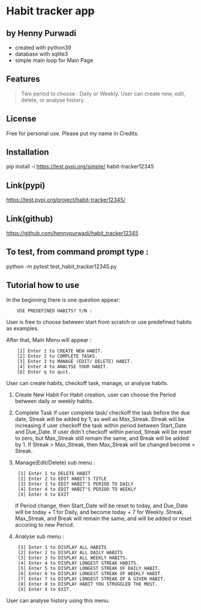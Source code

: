 # Habit tracker app
## by Henny Purwadi

- created with python39
- database with sqlite3
- simple main loop for Main Page

## Features
> Two period to choose : Daily or Weekly.
> User can create new, edit, delete, or analyse history.

## License
Free for personal use. 
Please put my name in Credits.

## Installation
pip install -i https://test.pypi.org/simple/ habit-tracker12345

## Link(pypi)
https://test.pypi.org/project/habit-tracker12345/

## Link(github)
https://github.com/hennypurwadi/habit_tracker12345

## To test, from command prompt type :
python -m pytest test_habit_tracker12345.py

## Tutorial how to use 
In the beginning there is one question appear:  
        
        USE PREDEFINED HABITS? Y/N : 
        
User is free to choose between start from scratch or use predefined habits as examples.

After that, Main Menu will appear :

        [1] Enter 1 to CREATE NEW HABIT.
        [2] Enter 2 to COMPLETE TASKS.
        [3] Enter 3 to MANAGE (EDIT/ DELETE) HABIT.
        [4] Enter 4 to ANALYSE YOUR HABIT.
        [Q] Enter q to quit.
      
User can create habits, checkoff task, manage, or analyse habits.

1. Create New Habit
   For Habit creation, user can choose the Period between daily or weekly habits.

2. Complete Task
   If user complete task/ checkoff the task before the due date, Streak will be added by 1, as well as Max_Streak.
   Streak will be increasing if user checkoff the task within period between Start_Date and Due_Date.
   If user didn't checkoff within period, Streak will be reset to zero, but Max_Streak still remain the same, and Break will be added by 1.
   If Streak > Max_Streak, then Max_Streak will be changed become = Streak.

3. Manage(Edit/Delete) sub menu :

        [1] Enter 1 to DELETE HABIT
        [2] Enter 2 to EDIT HABIT'S TITLE
        [3] Enter 3 to EDIT HABIT'S PERIOD TO DAILY
        [4] Enter 4 to EDIT HABIT'S PERIOD TO WEEKLY
        [X] Enter X to EXIT
   
   If Period change, then Start_Date will be reset to today, and Due_Date will be today + 1 for Daily, and become today + 7 for Weekly.
   Streak, Max_Streak, and Break will remain the same, and will be added or reset accoring to new Period.
        
4. Analyse sub menu :

        [1] Enter 1 to DISPLAY ALL HABITS
        [2] Enter 2 to DISPLAY ALL DAILY HABITS
        [3] Enter 3 to DISPLAY ALL WEEKLY HABITS.
        [4] Enter 4 to DISPLAY LONGEST STREAK HABITS.
        [5] Enter 5 to DISPLAY LONGEST STREAK OF DAILY HABIT.
        [6] Enter 6 to DISPLAY LONGEST STREAK OF WEEKLY HABIT.
        [7] Enter 7 to DISPLAY LONGEST STREAK OF A GIVEN HABIT.
        [8] Enter 8 to DISPLAY HABIT YOU STRUGGLED THE MOST.
        [X] Enter X to EXIT.

  User can analyse history using this menu.
